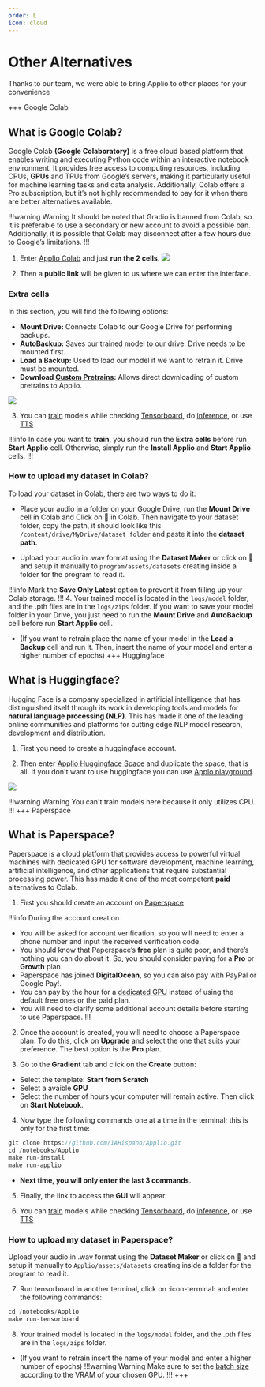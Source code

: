 ```yaml
---
order: L
icon: cloud
---
```


# Other Alternatives
Thanks to our team, we were able to bring Applio to other places for your convenience

+++ Google Colab
## What is Google Colab?
Google Colab **(Google Colaboratory)** is a free cloud based platform that enables writing and executing Python code within an interactive notebook environment. It provides free access to computing resources, including CPUs, **GPUs** and TPUs from Google’s servers, making it particularly useful for machine learning tasks and data analysis. Additionally, Colab offers a Pro subscription, but it’s not highly recommended to pay for it when there are better alternatives available.

 !!!warning Warning
 It should be noted that Gradio is banned from Colab, so it is preferable to use a secondary or new account to avoid a possible ban. Additionally, it is possible that Colab may disconnect after a few hours due to Google’s limitations.
 !!!
 1. Enter [Applio Colab](https://colab.research.google.com/github/iahispano/applio/blob/master/assets/Applio.ipynb) and just **run the 2 cells**. 
 ![](../assets/Colab.png)

 2. Then a **public link** will be given to us where we can enter the interface.

 ### Extra cells
 In this section, you will find the following options:

 - **Mount Drive:** Connects Colab to our Google Drive for performing backups.
 - **AutoBackup:** Saves our trained model to our drive. Drive needs to be mounted first.
 - **Load a Backup:** Used to load our model if we want to retrain it. Drive must be mounted.
 - **Download [Custom Pretrains](https://docs.applio.org/get-started/pretrained/):** Allows direct downloading of custom pretrains to Applio.

 ![](../assets/ExtraColab.png)

 3. You can [train](/get-started\training.md/) models while checking [Tensorboard](/get-started\tensorboard.md), do [inference](/get-started\inferencing.md/), or use [TTS](/get-started\tts.md/)

 !!!info In case you want to **train**, you should run the **Extra cells** before run **Start Applio** cell. Otherwise, simply run the **Install Applio** and **Start Applio** cells.
 !!!

 ### How to upload my dataset in Colab?
 To load your dataset in Colab, there are two ways to do it:

 - Place your audio in a folder on your Google Drive, run the **Mount Drive** cell in Colab and Click on :file_folder: in Colab. Then navigate to your dataset folder, copy the path, it should look like this `/content/drive/MyDrive/dataset folder` and paste it into the **dataset path**.

 - Upload your audio in .wav format using the **Dataset Maker** or click on :file_folder: and setup it manually to `program/assets/datasets` creating inside a folder for the program to read it.

 !!!info Mark the **Save Only Latest** option to prevent it from filling up your Colab storage.
 !!!
 4. Your trained model is located in the `logs/model` folder, and the .pth files are in the `logs/zips` folder. If you want to save your model folder in your Drive, you just need to run the **Mount Drive** and **AutoBackup** cell before run **Start Applio** cell.

 -  (If you want to retrain place the name of your model in the **Load a Backup** cell and run it. Then, insert the name of your model and enter a higher number of epochs)
+++ Huggingface
## What is Huggingface?
Hugging Face is a company specialized in artificial intelligence that has distinguished itself through its work in developing tools and models for **natural language processing (NLP)**. This has made it one of the leading online communities and platforms for cutting edge NLP model research, development and distribution.

 1. First you need to create a huggingface account.

 2. Then enter [Applio Huggingface Space](https://huggingface.co/spaces/IAHispano/Applio) and duplicate the space, that is all. If you don't want to use huggingface you can use  [Applo playground](https://applio.org/playground).
 
 ![](../assets/Duplicate.png)
 
 !!!warning Warning
 You can't train models here because it only utilizes CPU.
 !!!
+++ Paperspace
## What is Paperspace?
Paperspace is a cloud platform that provides access to powerful virtual machines with dedicated GPU for software development, machine learning, artificial intelligence, and other applications that require substantial processing power. This has made it one of the most competent **paid** alternatives to Colab.

1. First you should create an account on [Paperspace](https://console.paperspace.com/signup)

!!!info During the account creation
- You will be asked for account verification, so you will need to enter a phone number and input the received verification code.
- You should know that Paperspace’s **free** plan is quite poor, and there’s nothing you can do about it. So, you should consider paying for a **Pro** or **Growth** plan.
- Paperspace has joined **DigitalOcean**, so you can also pay with PayPal or Google Pay!.  
- You can pay by the hour for a [dedicated GPU](https://www.paperspace.com/pricing) instead of using the default free ones or the paid plan.
- You will need to clarify some additional account details before starting to use Paperspace.
!!!

2. Once the account is created, you will need to choose a Paperspace plan. To do this, click on **Upgrade** and select the one that suits your preference. The best option is the **Pro** plan.

3. Go to the **Gradient** tab and click on the **Create** button:
 - Select the template: **Start from Scratch**
 - Select a avaible **GPU**
 - Select the number of hours your computer will remain active. 
   Then click on **Start Notebook**.

4. Now type the following commands one at a time in the terminal; this is only for the first time:

``` js
git clone https://github.com/IAHispano/Applio.git
cd /notebooks/Applio
make run-install
make run-applio
```
- **Next time, you will only enter the last 3 commands**.

5. Finally, the link to access the **GUI** will appear.

6. You can [train](/get-started\training.md/) models while checking [Tensorboard](/get-started\tensorboard.md), do [inference](/get-started\inferencing.md/), or use [TTS](/get-started\tts.md/)

 ### How to upload my dataset in Paperspace?
 Upload your audio in .wav format using the **Dataset Maker** or click on :file_folder: and setup it manually to `Applio/assets/datasets` creating inside a folder for the program to read it.

7. Run tensorboard in another terminal, click on :icon-terminal: and enter the following commands:
``` js
cd /notebooks/Applio
make run-tensorboard
```
8. Your trained model is located in the `logs/model` folder, and the .pth files are in the `logs/zips` folder.

-  (If you want to retrain insert the name of your model and enter a higher number of epochs)
!!!warning Warning
Make sure to set the [batch size](https://docs.applio.org/faq/rvc/#batch-size) according to the VRAM of your chosen GPU.
!!!
+++ 